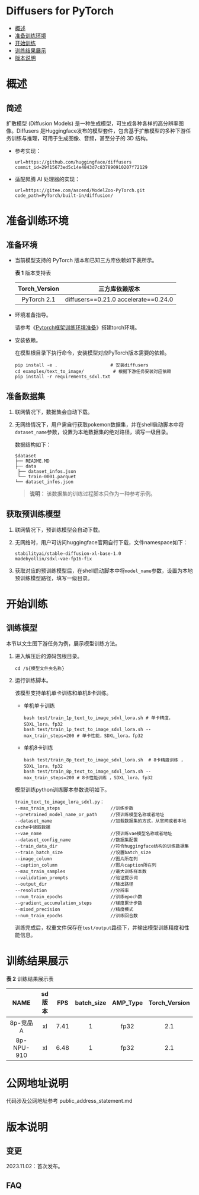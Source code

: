 # Diffusers for PyTorch

-   [概述](概述.md)
-   [准备训练环境](准备训练环境.md)
-   [开始训练](开始训练.md)
-   [训练结果展示](训练结果展示.md)
-   [版本说明](版本说明.md)



# 概述

## 简述

扩散模型 (Diffusion Models) 是一种生成模型，可生成各种各样的高分辨率图像。Diffusers 是Huggingface发布的模型套件，包含基于扩散模型的多种下游任务训练与推理，可用于生成图像、音频，甚至分子的 3D 结构。

- 参考实现：

  ```
  url=https://github.com/huggingface/diffusers
  commit_id=29f15673ed5c14e4843d7c837890910207f72129
  ```

- 适配昇腾 AI 处理器的实现：

  ```
  url=https://gitee.com/ascend/ModelZoo-PyTorch.git
  code_path=PyTorch/built-in/diffusion/
  ```

# 准备训练环境

## 准备环境

- 当前模型支持的 PyTorch 版本和已知三方库依赖如下表所示。

  **表 1**  版本支持表

  | Torch_Version      | 三方库依赖版本                                 |
  | :--------: | :----------------------------------------------------------: |
  | PyTorch 2.1 | diffusers==0.21.0 accelerate==0.24.0|
  
- 环境准备指导。

  请参考《[Pytorch框架训练环境准备](https://www.hiascend.com/document/detail/zh/ModelZoo/pytorchframework/ptes)》搭建torch环境。
  
- 安装依赖。

  在模型根目录下执行命令，安装模型对应PyTorch版本需要的依赖。
  ```shell
  pip install -e .                    # 安装diffusers
  cd examples/text_to_image/           # 根据下游任务安装对应依赖
  pip install -r requirements_sdxl.txt  
  ```
  





  


## 准备数据集

1. 联网情况下，数据集会自动下载。

2. 无网络情况下，用户需自行获取pokemon数据集，并在shell启动脚本中将`dataset_name`参数，设置为本地数据集的绝对路径，填写一级目录。

   数据结构如下：

   ```
   $dataset
   ├── README.MD
   ├── data
   	├── dataset_infos.json
   	└── train-0001.parquet
   └── dataset_infos.json
   ```

   > **说明：** 
   >该数据集的训练过程脚本只作为一种参考示例。

   

## 获取预训练模型

1. 联网情况下，预训练模型会自动下载。

2. 无网络时，用户可访问huggingface官网自行下载，文件namespace如下：

   ```
   stabilityai/stable-diffusion-xl-base-1.0
   madebyollin/sdxl-vae-fp16-fix
   ```

3. 获取对应的预训练模型后，在shell启动脚本中将`model_name`参数，设置为本地预训练模型路径，填写一级目录。

# 开始训练

## 训练模型

本节以文生图下游任务为例，展示模型训练方法。

1. 进入解压后的源码包根目录。

   ```
   cd /${模型文件夹名称} 
   ```

2. 运行训练脚本。

   该模型支持单机单卡训练和单机8卡训练。

   - 单机单卡训练

     ```shell
     bash test/train_1p_text_to_image_sdxl_lora.sh # 单卡精度，SDXL_lora，fp32
     bash test/train_1p_text_to_image_sdxl_lora.sh --max_train_steps=200 # 单卡性能，SDXL_lora，fp32
     ```
     
   - 单机8卡训练
   
     ```shell
     bash test/train_8p_text_to_image_sdxl_lora.sh  # 8卡精度训练 ，SDXL_lora，fp32
     bash test/train_8p_text_to_image_sdxl_lora.sh --max_train_steps=200 # 8卡性能训练 ，SDXL_lora，fp32
     ```
     
   
   模型训练python训练脚本参数说明如下。
   
   ```shell
   train_text_to_image_lora_sdxl.py：
   --max_train_steps                   //训练步数
   --pretrained_model_name_or_path     //预训练模型名称或者地址
   --dataset_name                      //加载数据集的方式，从官网或者本地cache中读取数据
   --vae_name                          //预训练vae模型名称或者地址
   --dataset_config_name               //数据集配置     
   --train_data_dir                    //符合huggingface结构的训练数据集
   --train_batch_size                  //设置batch_size
   --image_column                      //图片所在列
   --caption_column                    //图片caption所在列
   --max_train_samples                 //最大训练样本数
   --validation_prompts                //验证提示词
   --output_dir                        //输出路径
   --resolution                        //分辨率
   --num_train_epochs                  //训练epoch数
   --gradient_accumulation_steps       //梯度累计步数
   --mixed_precision                   //精度模式
   --num_train_epochs                  //训练回合数

   ```
   
   训练完成后，权重文件保存在`test/output`路径下，并输出模型训练精度和性能信息。

# 训练结果展示

**表 2**  训练结果展示表

|   NAME   | sd版本 | FPS  | batch_size | AMP_Type | Torch_Version |
| :------: | :---: | :--: | :------: | :-----------: | :-----------: |
| 8p-竞品A | xl | 7.41 | 1 | fp32 |      2.1      |
|  8p-NPU-910  | xl | 6.48 | 1 | fp32 |      2.1      |



# 公网地址说明
代码涉及公网地址参考 public_address_statement.md

# 版本说明

## 变更

2023.11.02：首次发布。

## FAQ


   
